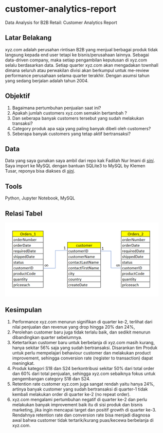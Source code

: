 # customer-analytics-report
 Data Analysis for B2B Retail: Customer Analytics Report

## Latar Belakang
xyz.com adalah perusahan rintisan B2B yang menjual berbagai produk tidak langsung kepada end user tetapi ke bisnis/perusahaan lainnya. Sebagai data-driven company, maka setiap pengambilan keputusan di xyz.com selalu berdasarkan data. Setiap quarter xyz.com akan mengadakan townhall dimana seluruh atau perwakilan divisi akan berkumpul untuk me-review performance perusahaan selama quarter terakhir. Dengan asumsi tahun yang sedang berjalan adalah tahun 2004.

## Objektif
1. Bagaimana pertumbuhan penjualan saat ini?
2. Apakah jumlah customers xyz.com semakin bertambah ?
3. Dan seberapa banyak customers tersebut yang sudah melakukan transaksi?
4. Category produk apa saja yang paling banyak dibeli oleh customers?
5. Seberapa banyak customers yang tetap aktif bertransaksi?
## Data
Data yang saya gunakan saya ambil dari repo kak Fadilah Nur Imani di [*sini*](https://github.com/imfdlh/dqlab/tree/master/data-analysis-for-b2b-retail-customer-analytics).
Saya import ke MySQL dengan bantuan SQLite3 to MySQL by Klemen Tusar, reponya bisa diakses di [*sini*](https://github.com/techouse/sqlite3-to-mysql).

## Tools
Python, Jupyter Notebook, MySQL

## Relasi Tabel
![tabel](https://github.com/mmuchsin/customer-analytics-report/blob/main/images/relasi_table.png?raw=true)

## Kesimpulan
1. Performance xyz.com menurun signifikan di quarter ke-2, terlihat dari nilai penjualan dan revenue yang drop hingga 20% dan 24%,
2. Perolehan customer baru juga tidak terlalu baik, dan sedikit menurun dibandingkan quarter sebelumnya.
3. Ketertarikan customer baru untuk berbelanja di xyz.com masih kurang, hanya sekitar 56% saja yang sudah bertransaksi. Disarankan tim Produk untuk perlu mempelajari behaviour customer dan melakukan product improvement, sehingga conversion rate (register to transaction) dapat meningkat.
4. Produk kategori S18 dan S24 berkontribusi sekitar 50% dari total order dan 60% dari total penjualan, sehingga xyz.com sebaiknya fokus untuk pengembangan category S18 dan S24.
5. Retention rate customer xyz.com juga sangat rendah yaitu hanya 24%, artinya banyak customer yang sudah bertransaksi di quarter-1 tidak kembali melakukan order di quarter ke-2 (no repeat order).
6. xyz.com mengalami pertumbuhan negatif di quarter ke-2 dan perlu melakukan banyak improvement baik itu di sisi produk dan bisnis marketing, jika ingin mencapai target dan positif growth di quarter ke-3. Rendahnya retention rate dan conversion rate bisa menjadi diagnosa awal bahwa customer tidak tertarik/kurang puas/kecewa berbelanja di xyz.com.
